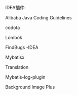IDEA插件:

Alibaba Java Coding Guidelines

codota

Lombok

FindBugs -IDEA

Mybatisx

Translation

Mybatis-log-plugin

Background Image Plus